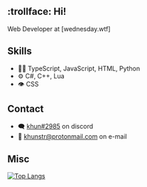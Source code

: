 ## :trollface: Hi!

Web Developer at [wednesday.wtf]

## Skills
- 👨‍💻 TypeScript, JavaScript, HTML, Python
- ⚙️ C#, C++, Lua
- 👁️ CSS

## Contact
- 🗨️ [khun#2985](khun#2985) on discord
- :email: [khunstr@protonmail.com](mailto:khunstr@protonmail.com) on e-mail

## Misc
[![Top Langs](https://github-readme-stats.vercel.app/api/top-langs/?username=glowesp&theme=transparent)](https://github.com/anuraghazra/github-readme-stats)

